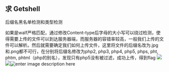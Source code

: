 ## 求 Getshell
后缀名黑名单检测和类型检测

如果是walf严格匹配，通过修改Content-type后字母的大小写可以绕过检测，使得需要上传的文件可以到达服务器端，而服务器的容错率较高，一般我们上传的文件可以解析。然后就需要确定我们如何上传文件，这里将文件的后缀名改为.jpg和.png都不可行，在分别将后缀名修改为php2, php3, php4, php5, phps, pht, phtm, phtml（php的别名），发现只有php5没有被过滤，成功上传，得到flag
![](https://upload-images.jianshu.io/upload_images/9172841-0b4859adfbdad510.png?imageMogr2/auto-orient/strip%7CimageView2/2/w/702/format/webp)
![](F:\0ther\zjy.jpg)![enter image description here](https://lh3.googleusercontent.com/3MA7o649AlAGfiHFJa9cMp2icDqWHpQnTJGUyjlK2qGL58v648dHZkjbsTkxYMKVZotj7pm-QYY)

<!--stackedit_data:
eyJoaXN0b3J5IjpbLTQyODcyNTgwNCwtMTc0NTA5MjYyOF19
-->